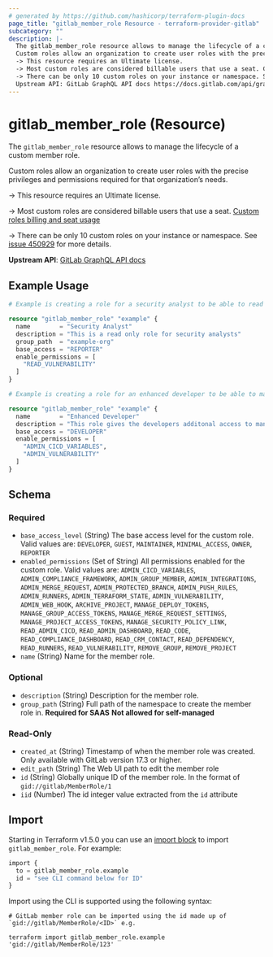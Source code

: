```yaml
---
# generated by https://github.com/hashicorp/terraform-plugin-docs
page_title: "gitlab_member_role Resource - terraform-provider-gitlab"
subcategory: ""
description: |-
  The gitlab_member_role resource allows to manage the lifecycle of a custom member role.
  Custom roles allow an organization to create user roles with the precise privileges and permissions required for that organization’s needs.
  -> This resource requires an Ultimate license.
  -> Most custom roles are considered billable users that use a seat. Custom roles billing and seat usage https://docs.gitlab.com/user/custom_roles/#billing-and-seat-usage
  -> There can be only 10 custom roles on your instance or namespace. See issue 450929 https://gitlab.com/gitlab-org/gitlab/-/issues/450929 for more details.
  Upstream API: GitLab GraphQL API docs https://docs.gitlab.com/api/graphql/reference/#mutationmemberrolecreate
---
```


# gitlab_member_role (Resource)

The `gitlab_member_role` resource allows to manage the lifecycle of a custom member role.

Custom roles allow an organization to create user roles with the precise privileges and permissions required for that organization’s needs.

-> This resource requires an Ultimate license.

-> Most custom roles are considered billable users that use a seat. [Custom roles billing and seat usage](https://docs.gitlab.com/user/custom_roles/#billing-and-seat-usage)

-> There can be only 10 custom roles on your instance or namespace. See [issue 450929](https://gitlab.com/gitlab-org/gitlab/-/issues/450929) for more details.

**Upstream API**: [GitLab GraphQL API docs](https://docs.gitlab.com/api/graphql/reference/#mutationmemberrolecreate)

## Example Usage

```terraform
# Example is creating a role for a security analyst to be able to read vulnerabilities for repos in example-org on gitlab.com.

resource "gitlab_member_role" "example" {
  name        = "Security Analyst"
  description = "This is a read only role for security analysts"
  group_path  = "example-org"
  base_access = "REPORTER"
  enable_permissions = [
    "READ_VULNERABILITY"
  ]
}

# Example is creating a role for an enhanced developer to be able to manage CI/CD variables and vulnerabilities on self managed gitlab instance.

resource "gitlab_member_role" "example" {
  name        = "Enhanced Developer"
  description = "This role gives the developers additonal access to manage CI/CD variables and vulnerabilities"
  base_access = "DEVELOPER"
  enable_permissions = [
    "ADMIN_CICD_VARIABLES",
    "ADMIN_VULNERABILITY"
  ]
}
```

<!-- schema generated by tfplugindocs -->
## Schema

### Required

- `base_access_level` (String) The base access level for the custom role. Valid values are: `DEVELOPER`, `GUEST`, `MAINTAINER`, `MINIMAL_ACCESS`, `OWNER`, `REPORTER`
- `enabled_permissions` (Set of String) All permissions enabled for the custom role. Valid values are: `ADMIN_CICD_VARIABLES`, `ADMIN_COMPLIANCE_FRAMEWORK`, `ADMIN_GROUP_MEMBER`, `ADMIN_INTEGRATIONS`, `ADMIN_MERGE_REQUEST`, `ADMIN_PROTECTED_BRANCH`, `ADMIN_PUSH_RULES`, `ADMIN_RUNNERS`, `ADMIN_TERRAFORM_STATE`, `ADMIN_VULNERABILITY`, `ADMIN_WEB_HOOK`, `ARCHIVE_PROJECT`, `MANAGE_DEPLOY_TOKENS`, `MANAGE_GROUP_ACCESS_TOKENS`, `MANAGE_MERGE_REQUEST_SETTINGS`, `MANAGE_PROJECT_ACCESS_TOKENS`, `MANAGE_SECURITY_POLICY_LINK`, `READ_ADMIN_CICD`, `READ_ADMIN_DASHBOARD`, `READ_CODE`, `READ_COMPLIANCE_DASHBOARD`, `READ_CRM_CONTACT`, `READ_DEPENDENCY`, `READ_RUNNERS`, `READ_VULNERABILITY`, `REMOVE_GROUP`, `REMOVE_PROJECT`
- `name` (String) Name for the member role.

### Optional

- `description` (String) Description for the member role.
- `group_path` (String) Full path of the namespace to create the member role in. **Required for SAAS** **Not allowed for self-managed**

### Read-Only

- `created_at` (String) Timestamp of when the member role was created. Only available with GitLab version 17.3 or higher.
- `edit_path` (String) The Web UI path to edit the member role
- `id` (String) Globally unique ID of the member role. In the format of `gid://gitlab/MemberRole/1`
- `iid` (Number) The id integer value extracted from the `id` attribute

## Import

Starting in Terraform v1.5.0 you can use an [import block](https://developer.hashicorp.com/terraform/language/import) to import `gitlab_member_role`. For example:
```terraform
import {
  to = gitlab_member_role.example
  id = "see CLI command below for ID"
}
```

Import using the CLI is supported using the following syntax:

```shell
# GitLab member role can be imported using the id made up of `gid://gitlab/MemberRole/<ID>` e.g.

terraform import gitlab_member_role.example 'gid://gitlab/MemberRole/123'
```
